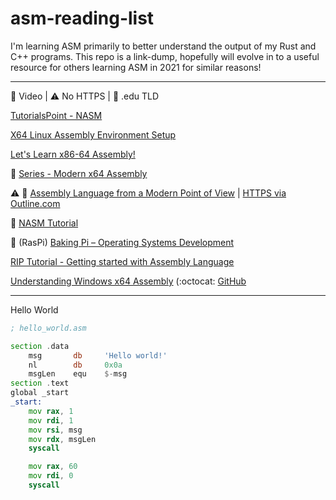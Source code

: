 # asm-reading-list

I'm learning ASM primarily to better understand the output of my Rust and C++ programs. This repo is a link-dump, hopefully will evolve in to a useful resource for others learning ASM in 2021 for similar reasons!

---

🎥 Video | ⚠️ No HTTPS | 🏫 .edu TLD

[TutorialsPoint - NASM](https://www.tutorialspoint.com/assembly_programming/assembly_basic_syntax.htm)

[X64 Linux Assembly Environment Setup](https://epi052.gitlab.io/notes-to-self/blog/2018-07-22-x64-linux-assembly-environment-setup/)

[Let's Learn x86-64 Assembly!](https://gpfault.net/posts/asm-tut-0.txt.html)

🎥 [Series - Modern x64 Assembly](https://youtu.be/rxsBghsrvpI)

⚠️ 🏫 [Assembly Language from a Modern Point of View](http://heather.cs.ucdavis.edu/~matloff/assembbook.html) | [HTTPS via Outline.com](https://outline.com/2uWDR9)

🏫 [NASM Tutorial](https://cs.lmu.edu/~ray/notes/nasmtutorial/)

🏫 (RasPi) [Baking Pi – Operating Systems Development](https://www.cl.cam.ac.uk/projects/raspberrypi/tutorials/os/)

[RIP Tutorial - Getting started with Assembly Language](https://riptutorial.com/assembly)

[Understanding Windows x64 Assembly](https://sonictk.github.io/asm_tutorial/) (:octocat: [GitHub](https://github.com/sonictk/asm_tutorial)


---

Hello World
```asm
; hello_world.asm

section .data
    msg       db     'Hello world!'
    nl        db     0x0a
    msgLen    equ    $-msg
section .text
global _start
_start:
    mov rax, 1
    mov rdi, 1
    mov rsi, msg
    mov rdx, msgLen
    syscall

    mov rax, 60
    mov rdi, 0
    syscall

```
